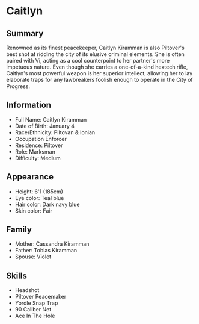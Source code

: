 # Caitlyn

## Summary
Renowned as its finest peacekeeper, Caitlyn Kiramman is also Piltover's best 
shot at ridding the city of its elusive criminal elements. She is often paired
with Vi, acting as a cool counterpoint to her partner's more impetuous nature. 
Even though she carries a one-of-a-kind hextech rifle, Caitlyn's most powerful 
weapon is her superior intellect, allowing her to lay elaborate traps for any 
lawbreakers foolish enough to operate in the City of Progress.

## Information
- Full Name: Caitlyn Kiramman
- Date of Birth: January 4
- Race/Ethnicity: Piltovan & Ionian
- Occupation Enforcer
- Residence: Piltover
- Role: Marksman
- Difficulty: Medium

## Appearance
- Height: 6'1 (185cm)
- Eye color: Teal blue
- Hair color: Dark navy blue
- Skin color: Fair

## Family
- Mother: Cassandra Kiramman
- Father: Tobias Kiramman
- Spouse: Violet

## Skills
- Headshot
- Piltover Peacemaker
- Yordle Snap Trap
- 90 Caliber Net
- Ace In The Hole